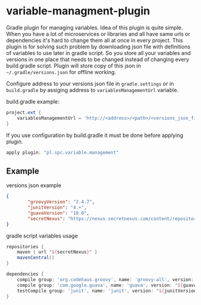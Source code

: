 # variable-managment-plugin
Gradle plugin for managing variables. Idea of this plugin is quite simple. When you have a lot of microservices or libraries and all have same urls or dependencies it's hard to change them all at once in every project. This plugin is for solving such problem by downloading json file with definitions of variables to use later in gradle script. So you store all your variables and versions in one place that needs to be changed instead of changing every build.gradle script. Plugin will store copy of this json in ```~/.gradle/versions.json``` for offline working.

Configure address to your versions json file in ```gradle.settings``` or in ```build.gradle``` by assiging address to ```variablesManagementUrl``` variable.

build.gradle example:
```groovy
project.ext {
    variablesManagementUrl = 'http://<address>/<path>/<versions_json_file>'
}
```
If you use configuration by build.gradle it must be done before applying plugin.


```groovy
apply plugin: "pl.spc.variable.management"
```

## Example

versions json example
```json
{
        "groovyVersion": "2.4.7",
        "junitVersion": "4.+",
        "guavaVersion": "18.0",
        "secretNexus": "https://nexus.secretnexus.com/content/repositories/snapshots/"
}
```

gradle script variables usage
```groovy
repositories {
    maven { url "${secretNexus}" }
    mavenCentral()
}

dependencies {
    compile group: 'org.codehaus.groovy', name: 'groovy-all', version: "${groovyVersion}"
    compile group: 'com.google.guava', name: 'guava', version: "${guavaVersion}"
    testCompile group: 'junit', name: 'junit', version: "${junitVersion}"
}
```
